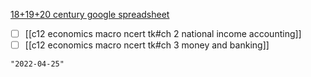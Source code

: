 [18+19+20 century google spreadsheet](https://docs.google.com/spreadsheets/d/1zfvo7pL1es-EK3W6KCiSx2HPAEqDNsobKbYRx5Xa9Tc/edit#gid=221671034)
- [ ] [[c12 economics macro ncert tk#ch 2 national income accounting]]
- [ ] [[c12 economics macro ncert tk#ch 3 money and banking]]
```query 2021-10-18 15:17
"2022-04-25"
```